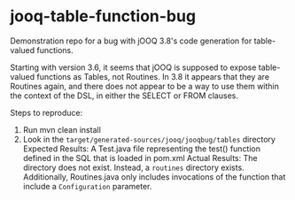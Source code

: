 # jooq-table-function-bug
Demonstration repo for a bug with jOOQ 3.8's code generation for table-valued
functions.

Starting with version 3.6, it seems that jOOQ is supposed to expose table-valued
functions as Tables, not Routines.  In 3.8 it appears that they are Routines
again, and there does not appear to be a way to use them within the context of
the DSL, in either the SELECT or FROM clauses.

Steps to reproduce:
1. Run mvn clean install
2. Look in the `target/generated-sources/jooq/jooqbug/tables` directory
Expected Results: A Test.java file representing the test() function defined in
the SQL that is loaded in pom.xml
Actual Results: The directory does not exist.  Instead, a `routines` directory
exists.  Additionally, Routines.java only includes invocations of the function
that include a `Configuration` parameter.
